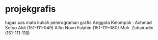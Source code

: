 # projekgrafis
tugas uas mata kuliah pemrograman grafis
Anggota Kelompok :
Achmad Setyo Aldi (151-111-049)
Alfin Novri Falahin (151-111-080)
Muh. Zuhairudin (151-111-118)
